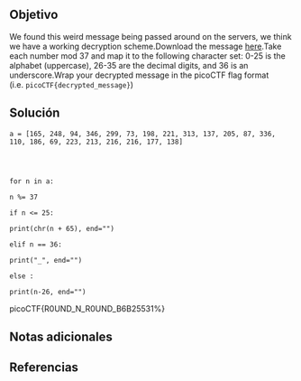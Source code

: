 ## Objetivo
We found this weird message being passed around on the servers, we think we have a working decryption scheme.Download the message [here](https://artifacts.picoctf.net/c/128/message.txt).Take each number mod 37 and map it to the following character set: 0-25 is the alphabet (uppercase), 26-35 are the decimal digits, and 36 is an underscore.Wrap your decrypted message in the picoCTF flag format (i.e. `picoCTF{decrypted_message}`)
## Solución
```
a = [165, 248, 94, 346, 299, 73, 198, 221, 313, 137, 205, 87, 336, 110, 186, 69, 223, 213, 216, 216, 177, 138]

  
  

for n in a:

n %= 37

if n <= 25:

print(chr(n + 65), end="")

elif n == 36:

print("_", end="")

else :

print(n-26, end="")

```

picoCTF{R0UND_N_R0UND_B6B25531%}
## Notas adicionales

## Referencias

